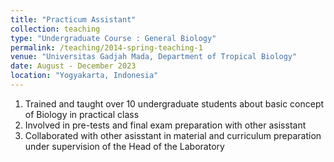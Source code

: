 ```yaml
---
title: "Practicum Assistant"
collection: teaching
type: "Undergraduate Course : General Biology"
permalink: /teaching/2014-spring-teaching-1
venue: "Universitas Gadjah Mada, Department of Tropical Biology"
date: August - December 2023
location: "Yogyakarta, Indonesia"
---
```


1. Trained and taught over 10 undergraduate students about basic concept of Biology in practical class
2. Involved in pre-tests and final exam preparation with other asisstant
3. Collaborated with other asisstant in material and curriculum preparation under supervision of the Head of the Laboratory 
